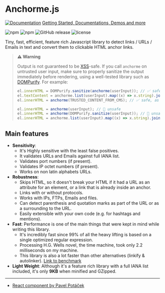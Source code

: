 # Anchorme.js

[![Documentation](http://puu.sh/ukS4g/ccc520ade4.jpg)](http://alexcorvi.github.io/anchorme.js/)
[Getting Started, Documentations, Demos and more](http://alexcorvi.github.io/anchorme.js/)

![npm](https://img.shields.io/npm/dm/anchorme.svg)
![npm](https://img.shields.io/npm/v/anchorme.svg)
![GitHub release](https://img.shields.io/github/release/alexcorvi/anchorme.js.svg)
![license](https://img.shields.io/github/license/alexcorvi/anchorme.js.svg)

Tiny, fast, efficient, feature rich Javascript library to detect links / URLs / Emails in text and convert them to clickable HTML anchor links.

> **⚠️ Warning**
>
> Output is not guaranteed to be [XSS](https://en.wikipedia.org/wiki/Cross-site_scripting)-safe. If you call `anchorme` on untrusted user input, make sure to properly sanitize the output immediately before rendering, using a well-tested library such as [DOMPurify](https://github.com/cure53/DOMPurify). For example:
>
> ```js
> el.innerHTML = DOMPurify.sanitize(anchorme(userInput)); // ✅ safe, assuming DOMPurify is correctly configured for your use case and threat model
> el.textContent = anchorme.list(userInput).map((x) => x.string).join(', '); // ✅ safe, as we're only setting text, not rendering HTML
> el.innerHTML = anchorme(TRUSTED_CONTENT_FROM_CMS); // ✅ safe, as we trust the input
>
> el.innerHTML = anchorme(userInput); // 🚨 unsafe
> el.innerHTML = anchorme(DOMPurify.sanitize(userInput)); // 🚨 unsafe, as sanitization must be performed on output, not input
> el.innerHTML = anchorme.list(userInput).map((x) => x.string).join(', '); // 🚨 unsafe, as we're still setting innerHTML
> ```

## Main features

-   **Sensitivity**:
    -   It's Highly sensitive with the least false positives.
    -   It validates URLs and Emails against full IANA list.
    -   Validates port numbers (if present).
    -   Validates IP octet numbers (if present).
    -   Works on non latin alphabets URLs.
-   **Robustness**:
    -   Skips HTML, so it doesn't break your HTML if it had a URL as an attribute for an element, or a link that is already inside an anchor.
    -   Links with or without protocols.
    -   Works with IPs, FTPs, Emails and files.
    -   Can detect parenthesis and quotation marks as part of the URL or as a surrounding to the URL.
    -   Easily extensible with your own code (e.g. for hashtags and mentions).
-   **Fast**: Performance is one of the main things that were kept in mind while writing this library.
    -   It's incredibly fast since 99% of all the heavy lifting is based on a single optimized regular expression.
    -   Processing H.G. Wells novel, the time machine, took only 2.2 milliseconds on my machine.
    -   This library is also a lot faster than other alternatives (linkify & autolinker). [Link to benchmark](https://alexcorvi.github.io/anchorme.js/benchmark.html)
-   **Light Weight**: Although it's a feature rich library with a full IANA list included, it's only **9KB** when minified and GZipped.

---

-   [React component by Pavel Potáček](https://github.com/potty/react-anchorme)
